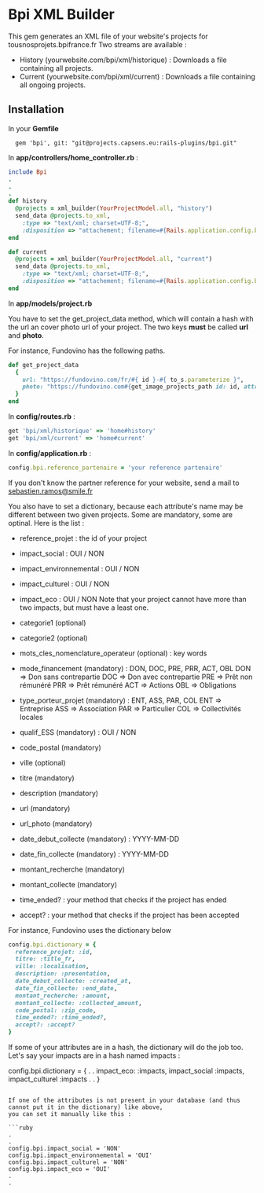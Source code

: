 # Bpi XML Builder

This gem generates an XML file of your website's projects for tousnosprojets.bpifrance.fr
Two streams are available :
- History (yourwebsite.com/bpi/xml/historique) : Downloads a file containing all projects.
- Current (yourwebsite.com/bpi/xml/current) : Downloads a file containing all ongoing projects.

## Installation

In your **Gemfile**

```
  gem 'bpi', git: "git@projects.capsens.eu:rails-plugins/bpi.git"
```

In **app/controllers/home_controller.rb** :

```ruby
include Bpi
.
.
.
def history
  @projects = xml_builder(YourProjectModel.all, "history")
  send_data @projects.to_xml,
    :type => "text/xml; charset=UTF-8;",
    :disposition => "attachement; filename=#{Rails.application.config.bpi.reference_partenaire}_historique.xml"
end

def current
  @projects = xml_builder(YourProjectModel.all, "current")
  send_data @projects.to_xml,
    :type => "text/xml; charset=UTF-8;",
    :disposition => "attachement; filename=#{Rails.application.config.bpi.reference_partenaire}.xml"
end
```

In **app/models/project.rb**

You have to set the get_project_data method, which will contain a hash with the url an cover photo url of your project.
The two keys **must** be called **url** and **photo**.

For instance, Fundovino has the following paths.

```ruby
def get_project_data
  {
    url: "https://fundovino.com/fr/#{ id }-#{ to_s.parameterize }",
    photo: "https://fundovino.com#{get_image_projects_path id: id, attribute: 'project_id'}"
  }
end
```

In **config/routes.rb** :

```ruby
get 'bpi/xml/historique' => 'home#history'
get 'bpi/xml/current' => 'home#current'
```

In **config/application.rb** :

```ruby
config.bpi.reference_partenaire = 'your reference partenaire'
```
If you don't know the partner reference for your website, send a mail to sebastien.ramos@smile.fr

You also have to set a dictionary, because each attribute's name may be different between two given projects. Some are mandatory,
some are optinal. Here is the list :

* reference_projet : the id of your project
* impact_social : OUI / NON
* impact_environnemental : OUI / NON
* impact_culturel : OUI / NON
* impact_eco : OUI / NON
Note that your project cannot have more than two impacts, but must have a least one.
* categorie1 (optional)
* categorie2 (optional)
* mots_cles_nomenclature_operateur (optional) : key words
* mode_financement (mandatory) : DON, DOC, PRE, PRR, ACT, OBL
DON => Don sans contrepartie
DOC => Don avec contrepartie
PRE => Prêt non rémunéré
PRR => Prêt rémunéré
ACT => Actions
OBL => Obligations

* type_porteur_projet (mandatory) : ENT, ASS, PAR, COL
ENT => Entreprise
ASS => Association
PAR => Particulier
COL => Collectivités locales
* qualif_ESS (mandatory) : OUI / NON
* code_postal (mandatory)
* ville (optional)
* titre (mandatory)
* description (mandatory)
* url (mandatory)
* url_photo (mandatory)
* date_debut_collecte (mandatory) : YYYY-MM-DD
* date_fin_collecte (mandatory) : YYYY-MM-DD
* montant_recherche (mandatory)
* montant_collecte (mandatory)
* time_ended? : your method that checks if the project has ended
* accept? : your method that checks if the project has been accepted

For instance, Fundovino uses the dictionary below

```ruby
config.bpi.dictionary = {
  reference_projet: :id,
  titre: :title_fr,
  ville: :localisation,
  description: :presentation,
  date_debut_collecte: :created_at,
  date_fin_collecte: :end_date,
  montant_recherche: :amount,
  montant_collecte: :collected_amount,
  code_postal: :zip_code,
  time_ended?: :time_ended?,
  accept?: :accept?
}
```

If some of your attributes are in a hash, the dictionary
will do the job too. Let's say your impacts are in a hash named impacts :

config.bpi.dictionary = {
  .
  .
  impact_eco: :impacts,
  impact_social :impacts,
  impact_culturel :impacts
  .
  .
}
```

If one of the attributes is not present in your database (and thus cannot put it in the dictionary) like above,
you can set it manually like this :

```ruby
.
.
config.bpi.impact_social = 'NON'
config.bpi.impact_environnemental = 'OUI'
config.bpi.impact_culturel = 'NON'
config.bpi.impact_eco = 'OUI'
.
.
```
